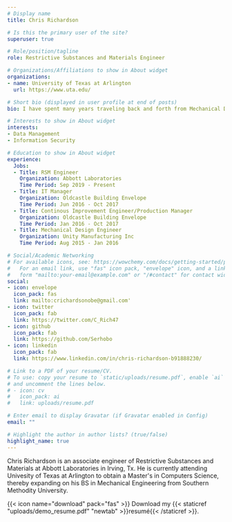 ```yaml
---
# Display name
title: Chris Richardson

# Is this the primary user of the site?
superuser: true

# Role/position/tagline
role: Restrictive Substances and Materials Engineer

# Organizations/Affiliations to show in About widget
organizations:
- name: University of Texas at Arlington
  url: https://www.uta.edu/

# Short bio (displayed in user profile at end of posts)
bio: I have spent many years traveling back and forth from Mechanical Design Engineer, to Continuous Improvement Engineer, and into Production Management. I have found my way back to Materials and Processes Engineer, while on my way to finishing my Master's in Data Management and Data Security.

# Interests to show in About widget
interests:
- Data Management
- Information Security

# Education to show in About widget
experience:
  Jobs:
  - Title: RSM Engineer
    Organization: Abbott Laboratories
    Time Period: Sep 2019 - Present
  - Title: IT Manager
    Organization: Oldcastle Building Envelope
    Time Period: Jun 2016 - Oct 2017
  - Title: Continous Improvement Engineer/Production Manager
    Organization: Oldcastle Building Envelope
    Time Period: Jan 2016 - Oct 2017
  - Title: Mechanical Design Engineer
    Organization: Unity Manufacturing Inc
    Time Period: Aug 2015 - Jan 2016

# Social/Academic Networking
# For available icons, see: https://wowchemy.com/docs/getting-started/page-builder/#icons
#   For an email link, use "fas" icon pack, "envelope" icon, and a link in the
#   form "mailto:your-email@example.com" or "/#contact" for contact widget.
social:
- icon: envelope
  icon_pack: fas
  link: mailto:crichardsonobe@gmail.com'
- icon: twitter
  icon_pack: fab
  link: https://twitter.com/C_Rich47
- icon: github
  icon_pack: fab
  link: https://github.com/Serhobo
- icon: linkedin
  icon_pack: fab
  link: https://www.linkedin.com/in/chris-richardson-b91888230/

# Link to a PDF of your resume/CV.
# To use: copy your resume to `static/uploads/resume.pdf`, enable `ai` icons in `params.toml`, 
# and uncomment the lines below.
# - icon: cv
#   icon_pack: ai
#   link: uploads/resume.pdf

# Enter email to display Gravatar (if Gravatar enabled in Config)
email: ""

# Highlight the author in author lists? (true/false)
highlight_name: true
---
```


Chris Richardson is an associate engineer of Restrictive Substances and Materials at Abbott Laboratories in Irving, Tx. He is currently attending Univesity of Texas at Arlington to obtain a Master's in Computers Science, thereby expanding on his BS in Mechanical Engineering from Southern Methodity University.


{{< icon name="download" pack="fas" >}} Download my {{< staticref "uploads/demo_resume.pdf" "newtab" >}}resumé{{< /staticref >}}.
